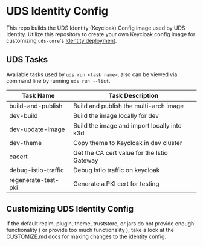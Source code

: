 # UDS Identity Config

This repo builds the UDS Identity (Keycloak) Config image used by UDS Identity. Utilize this repository to create your own Keycloak config image for customizing `uds-core`'s [Identity deployment](https://github.com/defenseunicorns/uds-core/blob/main/src/keycloak/chart/values.yaml#L10).

## UDS Tasks

   Available tasks used by `uds run <task name>`, also can be viewed via command line by running `uds run --list`.

   | Task Name | Task Description |
   |---------------------|---------------------------------------------|
   | build-and-publish   | Build and publish the multi-arch image      |
   | dev-build           | Build the image locally for dev             |
   | dev-update-image    | Build the image and import locally into k3d |
   | dev-theme           | Copy theme to Keycloak in dev cluster       |
   | cacert              | Get the CA cert value for the Istio Gateway |
   | debug-istio-traffic | Debug Istio traffic on keycloak             |
   | regenerate-test-pki | Generate a PKI cert for testing             |

## Customizing UDS Identity Config

If the default realm, plugin, theme, truststore, or jars do not provide enough functionality ( or provide too much functionality ), take a look at the [CUSTOMIZE.md](./docs/CUSTOMIZE.md) docs for making changes to the identity config.
